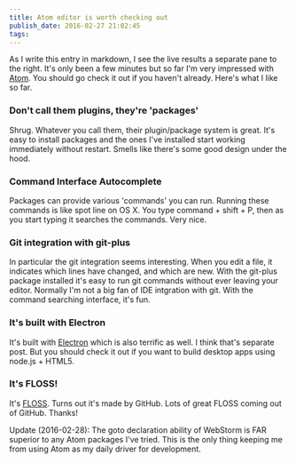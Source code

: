 ```yaml
---
title: Atom editor is worth checking out
publish_date: 2016-02-27 21:02:45
tags:
---
```


As I write this entry in markdown, I see the live results a separate pane to the right. It's only been a few minutes but so far I'm very impressed with [Atom](http://atom.io). You should go check it out if you haven't already. Here's what I like so far.

### Don't call them plugins, they're 'packages'

Shrug. Whatever you call them, their plugin/package system is great. It's easy to install packages and the ones I've installed start working immediately without restart. Smells like there's some good design under the hood.

### Command Interface Autocomplete

Packages can provide various 'commands' you can run. Running these commands is like spot line on OS X. You type command + shift + P, then as you start typing it searches the commands. Very nice.

### Git integration with git-plus

In particular the git integration seems interesting. When you edit a file, it indicates which lines have changed, and which are new. With the git-plus package installed it's easy to run git commands without ever leaving your editor. Normally I'm not a big fan of IDE intgration with git. With the command searching interface, it's fun.

### It's built with Electron

It's built with [Electron](http://http://electron.atom.io/) which is also terrific as well. I think that's separate post. But you should check it out if you want to build desktop apps using node.js + HTML5.

### It's FLOSS!

It's [FLOSS](https://en.wikipedia.org/wiki/Free_and_open-source_software). Turns out it's made by GitHub. Lots of great FLOSS coming out of GitHub. Thanks!

Update (2016-02-28):  The goto declaration ability of WebStorm is FAR superior
to any Atom packages I've tried. This is the only thing keeping me from using Atom
as my daily driver for development.
